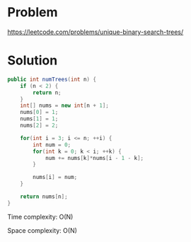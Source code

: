 # Problem
https://leetcode.com/problems/unique-binary-search-trees/


# Solution

```java
public int numTrees(int n) {
    if (n < 2) {
        return n;
    }
    int[] nums = new int[n + 1];
    nums[0] = 1;
    nums[1] = 1;
    nums[2] = 2;

    for(int i = 3; i <= n; ++i) {
        int num = 0;
        for(int k = 0; k < i; ++k) {
            num += nums[k]*nums[i - 1 - k];
        }

        nums[i] = num;
    }

    return nums[n];
}
```

Time complexity: O(N)

Space complexity: O(N)
